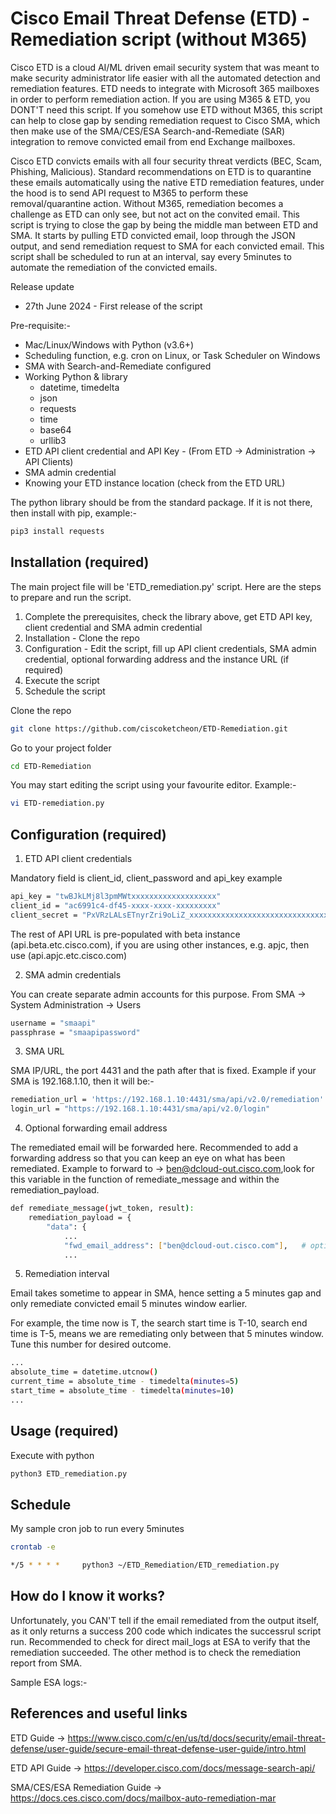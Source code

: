 # Cisco Email Threat Defense (ETD) - Remediation script (without M365)

Cisco ETD is a cloud AI/ML driven email security system that was meant to make security administrator life easier with all the automated detection and remediation features. ETD needs to integrate with Microsoft 365 mailboxes in order to perform remediation action. If you are using M365 & ETD, you DONT'T need this script. If you somehow use ETD without M365, this script can help to close gap by sending remediation request to Cisco SMA, which then make use of the SMA/CES/ESA Search-and-Remediate (SAR) integration to remove convicted email from end Exchange mailboxes. 

Cisco ETD convicts emails with all four security threat verdicts (BEC, Scam, Phishing, Malicious). Standard recommendations on ETD is to quarantine these emails automatically using the native ETD remediation features, under the hood is to send API request to M365 to perform these removal/quarantine action. Without M365, remediation becomes a challenge as ETD can only see, but not act on the convited email. This script is trying to close the gap by being the middle man between ETD and SMA. It starts by pulling ETD convicted email, loop through the JSON output, and send remediation request to SMA for each convicted email. This script shall be scheduled to run at an interval, say every 5minutes to automate the remediation of the convicted emails. 


Release update 
- 27th June 2024 - First release of the script 


Pre-requisite:-

* Mac/Linux/Windows with Python (v3.6+)
* Scheduling function, e.g. cron on Linux, or Task Scheduler on Windows
* SMA with Search-and-Remediate configured
* Working Python & library
  - datetime, timedelta
  - json
  - requests
  - time
  - base64
  - urllib3
* ETD API client credential and API Key - (From ETD -> Administration -> API Clients)
* SMA admin credential
* Knowing your ETD instance location (check from the ETD URL)


The python library should be from the standard package. If it is not there, then install with pip, example:-
```bash
pip3 install requests
```


## Installation (required)

The main project file will be 'ETD_remediation.py' script. Here are the steps to prepare and run the script.

1. Complete the prerequisites, check the library above, get ETD API key, client credential and SMA admin credential
2. Installation - Clone the repo
3. Configuration - Edit the script, fill up API client credentials, SMA admin credential, optional forwarding address and the instance URL (if required)
4. Execute the script
5. Schedule the script


Clone the repo
```bash
git clone https://github.com/ciscoketcheon/ETD-Remediation.git
```
Go to your project folder
```bash
cd ETD-Remediation
```
You may start editing the script using your favourite editor. Example:-
```bash
vi ETD-remediation.py
```


## Configuration (required)

1. ETD API client credentials

Mandatory field is client_id, client_password and api_key example
```bash
api_key = "twBJkLMj8l3pmMWtxxxxxxxxxxxxxxxxxxx"
client_id = "ac6991c4-df45-xxxx-xxxx-xxxxxxxxx"
client_secret = "PxVRzLALsETnyrZri9oLiZ_xxxxxxxxxxxxxxxxxxxxxxxxxxxxxxx"
```
The rest of API URL is pre-populated with beta instance (api.beta.etc.cisco.com), if you are using other instances, e.g. apjc, then use (api.apjc.etc.cisco.com) 

2. SMA admin credentials

You can create separate admin accounts for this purpose. From SMA -> System Administration -> Users
```bash
username = "smaapi"
passphrase = "smaapipassword"
```

3. SMA URL

SMA IP/URL, the port 4431 and the path after that is fixed. Example if your SMA is 192.168.1.10, then it will be:-
```bash
remediation_url = 'https://192.168.1.10:4431/sma/api/v2.0/remediation'
login_url = "https://192.168.1.10:4431/sma/api/v2.0/login"
```

4. Optional forwarding email address

The remediated email will be forwarded here. Recommended to add a forwarding address so that you can keep an eye on what has been remediated. Example to forward to -> ben@dcloud-out.cisco.com,look for this variable in the function of remediate_message and within the remediation_payload. 
```bash
def remediate_message(jwt_token, result):
    remediation_payload = {
        "data": {
            ...
            "fwd_email_address": ["ben@dcloud-out.cisco.com"],   # optionally forward to email address
            ...
```

5. Remediation interval

Email takes sometime to appear in SMA, hence setting a 5 minutes gap and only remediate convicted email 5 minutes window earlier. 

For example, the time now is T, the search start time is T-10, search end time is T-5, means we are remediating only between that 5 minutes window. Tune this number for desired outcome.
```bash
...
absolute_time = datetime.utcnow()
current_time = absolute_time - timedelta(minutes=5)
start_time = absolute_time - timedelta(minutes=10)
...
```



## Usage (required)

Execute with python
```bash
python3 ETD_remediation.py
```


## Schedule 

My sample cron job to run every 5minutes
```bash
crontab -e

*/5 * * * *     python3 ~/ETD_Remediation/ETD_remediation.py
```


## How do I know it works? 

Unfortunately, you CAN'T tell if the email remediated from the output itself, as it only returns a success 200 code which indicates the successrul script run. Recommended to check for direct mail_logs at ESA to verify that the remediation succeeded. The other method is to check the remediation report from SMA. 

Sample ESA logs:-




## References and useful links
ETD Guide -> https://www.cisco.com/c/en/us/td/docs/security/email-threat-defense/user-guide/secure-email-threat-defense-user-guide/intro.html

ETD API Guide -> https://developer.cisco.com/docs/message-search-api/

SMA/CES/ESA Remediation Guide -> https://docs.ces.cisco.com/docs/mailbox-auto-remediation-mar

